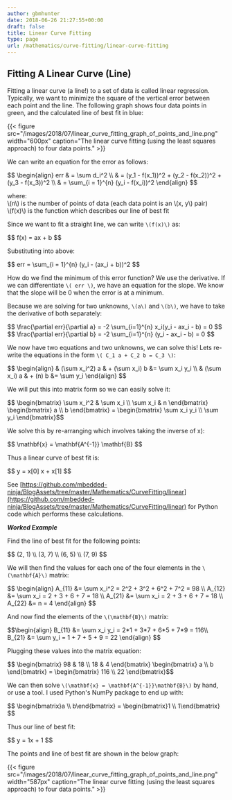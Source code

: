 ```yaml
---
author: gbmhunter
date: 2018-06-26 21:27:55+00:00
draft: false
title: Linear Curve Fitting
type: page
url: /mathematics/curve-fitting/linear-curve-fitting
---
```


## Fitting A Linear Curve (Line)

Fitting a linear curve (a line!) to a set of data is called linear regression. Typically, we want to minimize the square of the vertical error between each point and the line. The following graph shows four data points in green, and the calculated line of best fit in blue:

{{< figure src="/images/2018/07/linear_curve_fitting_graph_of_points_and_line.png" width="600px" caption="The linear curve fitting (using the least squares approach) to four data points."  >}}

We can write an equation for the error as follows:

<div>$$
\begin{align}  
err & = \sum d_i^2 \\  
& = (y_1 - f(x_1))^2 + (y_2 - f(x_2))^2 + (y_3 - f(x_3))^2 \\  
& = \sum_{i = 1}^{n} (y_i - f(x_i))^2  
\end{align}
$$</div>

<p class="centered">
where:<br>
\(n\) is the number of points of data (each data point is an \(x, y\) pair)<br>
\(f(x)\) is the function which describes our line of best fit<br>
</p>

Since we want to fit a straight line, we can write `\(f(x)\)` as:

<div>$$ f(x) = ax + b $$</div>

Substituting into above:

<div>$$ err = \sum_{i = 1}^{n} (y_i - (ax_i + b))^2 $$</div>

How do we find the minimum of this error function? We use the derivative. If we can differentiate `\( err \)`, we have an equation for the slope. We know that the slope will be 0 when the error is at a minimum.

Because we are solving for two unknowns, `\(a\)` and `\(b\)`, we have to take the derivative of both separately:

<div>$$ \frac{\partial err}{\partial a} = -2 \sum_{i=1}^{n} x_i(y_i - ax_i - b) = 0 $$</div>

<div>$$ \frac{\partial err}{\partial b} = -2 \sum_{i=1}^{n} (y_i - ax_i - b) = 0 $$</div>

We now have two equations and two unknowns, we can solve this! Lets re-write the equations in the form `\( C_1 a + C_2 b = C_3 \)`:

<div>
$$ \begin{align}  
& (\sum x_i^2) a & + (\sum x_i) b &= \sum x_i y_i \\  
& (\sum x_i) a & + (n) b &= \sum y_i  
\end{align} $$
</div>

We will put this into matrix form so we can easily solve it:

<div>
$$ \begin{bmatrix}  
\sum x_i^2 & \sum x_i \\  
\sum x_i & n  
\end{bmatrix}   
\begin{bmatrix}  
a \\ b  
\end{bmatrix} =   
\begin{bmatrix}  
\sum x_i y_i \\  
\sum y_i  
\end{bmatrix}$$
</div>

We solve this by re-arranging which involves taking the inverse of x):

<div>$$ \mathbf{x} = \mathbf{A^{-1}} \mathbf{B} $$</div>

Thus a linear curve of best fit is:

<div>$$ y = x[0] x + x[1] $$</div>

See [https://github.com/mbedded-ninja/BlogAssets/tree/master/Mathematics/CurveFitting/linear](https://github.com/mbedded-ninja/BlogAssets/tree/master/Mathematics/CurveFitting/linear) for Python code which performs these calculations.

**_Worked Example_**

Find the line of best fit for the following points:

<div>$$ (2, 1) \\ (3, 7) \\ (6, 5) \\ (7, 9) $$</div>

We will then find the values for each one of the four elements in the `\(\mathbf{A}\)` matrix:

<div>
$$ \begin{align}   
A_{11} &= \sum x_i^2 = 2^2 + 3^2 + 6^2 + 7^2 = 98 \\  
A_{12} &= \sum x_i = 2 + 3 + 6 + 7 = 18 \\  
A_{21} &= \sum x_i = 2 + 3 + 6 + 7 = 18 \\  
A_{22} &= n = 4  
\end{align} $$
</div>

And now find the elements of the `\(\mathbf{B}\)` matrix:

<div>$$\begin{align} B_{11} &= \sum x_i y_i = 2*1 + 3*7 + 6*5 + 7*9 = 116\\  
B_{21} &= \sum y_i = 1 + 7 + 5 + 9 = 22 \end{align} $$</div>

Plugging these values into the matrix equation:

<div>
$$ \begin{bmatrix}  
98 & 18 \\  
18 & 4  
\end{bmatrix}   
\begin{bmatrix}  
a \\ b  
\end{bmatrix} =   
\begin{bmatrix}  
116 \\  
22  
\end{bmatrix}$$
</div>

We can then solve `\(\mathbf{x} = \mathbf{A^{-1}}\mathbf{B}\)` by hand, or use a tool. I used Python's NumPy package to end up with:

<div>$$ \begin{bmatrix}a \\ b\end{bmatrix} = \begin{bmatrix}1 \\ 1\end{bmatrix} $$</div>

Thus our line of best fit:

<div>$$ y = 1x + 1 $$</div>

The points and line of best fit are shown in the below graph:

{{< figure src="/images/2018/07/linear_curve_fitting_graph_of_points_and_line.png" width="587px" caption="The linear curve fitting (using the least squares approach) to four data points." >}}
